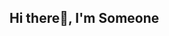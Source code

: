 ## Hi there👋, I'm Someone
<!-- ![Anurag's GitHub stats](https://github-readme-stats.vercel.app/api?username=Yassine2052&show_icons=true&theme=radical) -->
<!--
**Yassine2052/Yassine2052** is a ✨ _special_ ✨ repository because its `README.md` (this file) appears on your GitHub profile.

Here are some ideas to get you started:

- 🔭 I’m currently working on ...
- 🌱 I’m currently learning ...
- 👯 I’m looking to collaborate on ...
- 🤔 I’m looking for help with ...
- 💬 Ask me about ...
- 📫 How to reach me: ...
- 😄 Pronouns: ...
- ⚡ Fun fact: ...
-->
